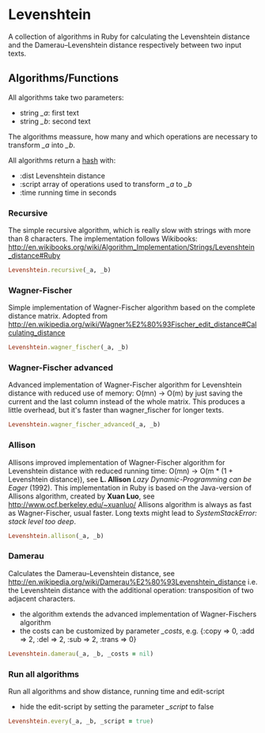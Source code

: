 # Levenshtein
A collection of algorithms in Ruby for calculating the Levenshtein distance and the Damerau–Levenshtein distance respectively between two input texts.

## Algorithms/Functions
All algorithms take two parameters:
* string *_a*: first text
* string *_b*: second text

The algorithms meassure, how many and which operations are necessary to transform *_a* into *_b*.

All algorithms return a [hash](https://ruby-doc.org/core-1.8.7/Hash.html) with:
* :dist     Levenshtein distance
* :script   array of operations used to transform *_a* to *_b*
* :time     running time in seconds

### Recursive
The simple recursive algorithm, which is really slow with strings with more than 8 characters.
The implementation follows Wikibooks: http://en.wikibooks.org/wiki/Algorithm_Implementation/Strings/Levenshtein_distance#Ruby
```ruby
Levenshtein.recursive(_a, _b)
```

### Wagner-Fischer
Simple implementation of Wagner-Fischer algorithm based on the complete distance matrix.
Adopted from http://en.wikipedia.org/wiki/Wagner%E2%80%93Fischer_edit_distance#Calculating_distance
```ruby
Levenshtein.wagner_fischer(_a, _b)
```

### Wagner-Fischer advanced
Advanced implementation of Wagner-Fischer algorithm for Levenshtein distance with reduced use of memory: O(mn) → O(m)
by just saving the current and the last column instead of the whole matrix.
This produces a little overhead, but it's faster than wagner_fischer for longer texts.
```ruby
Levenshtein.wagner_fischer_advanced(_a, _b)
```

### Allison
Allisons improved implementation of Wagner-Fischer algorithm for Levenshtein distance
with reduced running time: O(mn) → O(m * (1 + Levenshtein distance)), see **L. Allison** *Lazy Dynamic-Programming can be Eager* (1992).
This implementation in Ruby is based on the Java-version of Allisons algorithm, created by **Xuan Luo**, see http://www.ocf.berkeley.edu/~xuanluo/
Allisons algorithm is always as fast as Wagner-Fischer, usual faster. Long texts might lead to *SystemStackError: stack level too deep*.
```ruby
Levenshtein.allison(_a, _b)
```

### Damerau
Calculates the Damerau–Levenshtein distance, see http://en.wikipedia.org/wiki/Damerau%E2%80%93Levenshtein_distance
i.e. the Levenshtein distance with the additional operation: transposition of two adjacent characters.
* the algorithm extends the advanced implementation of Wagner-Fischers algorithm
* the costs can be customized by parameter *_costs*, e.g. {:copy => 0, :add => 2, :del => 2, :sub => 2, :trans => 0}
```ruby
Levenshtein.damerau(_a, _b, _costs = nil)
```

### Run all algorithms
Run all algorithms and show distance, running time and edit-script
* hide the edit-script by setting the parameter *_script* to false
```ruby
Levenshtein.every(_a, _b, _script = true)
```
